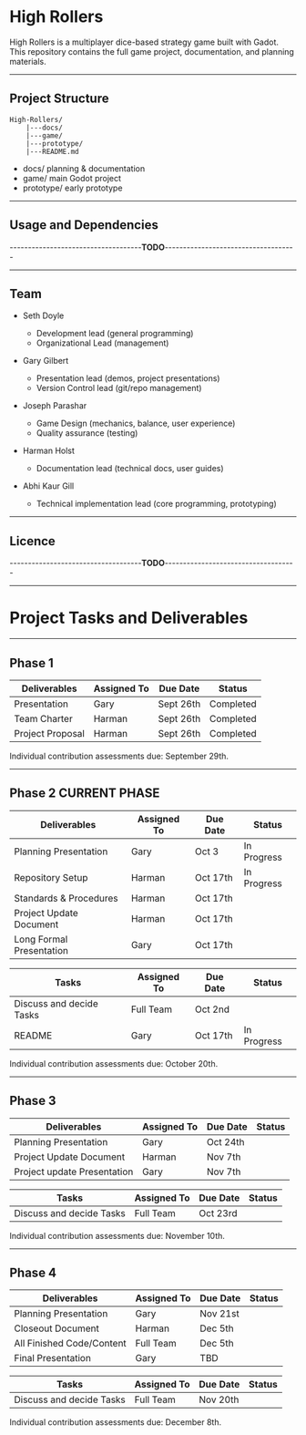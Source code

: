 # High Rollers

High Rollers is a multiplayer dice-based strategy game built with Gadot.  
This repository contains the full game project, documentation, and planning materials.

---

## Project Structure

```text
High-Rollers/
	|---docs/
	|---game/
	|---prototype/
	|---README.md

```

- docs/        planning & documentation  
- game/        main Godot project  
- prototype/   early prototype 

---

## Usage and Dependencies

------------------------------------**TODO**------------------------------------

---

## Team

- Seth Doyle
	* Development lead (general programming)  
	* Organizational Lead (management)  

- Gary Gilbert 
	* Presentation lead (demos, project presentations)  
	* Version Control lead (git/repo management)  

- Joseph Parashar  
	* Game Design (mechanics, balance, user experience)  
	* Quality assurance (testing)  

- Harman Holst  
	* Documentation lead (technical docs, user guides)  

- Abhi Kaur Gill  
	* Technical implementation lead (core programming, prototyping)

---

## Licence

------------------------------------**TODO**------------------------------------

---

# Project Tasks and Deliverables

---

## Phase 1 
| Deliverables                 | Assigned To       | Due Date     | Status       |
|------------------------------|-------------------|--------------|--------------|
| Presentation                 | Gary              | Sept 26th    | Completed    |
| Team Charter                 | Harman            | Sept 26th    | Completed    |
| Project Proposal             | Harman            | Sept 26th    | Completed    |

Individual contribution assessments due: September 29th.

---

## Phase 2                                                           CURRENT PHASE
| Deliverables                 | Assigned To       | Due Date     | Status       |
|------------------------------|-------------------|--------------|--------------|
| Planning Presentation        | Gary              | Oct 3        | In Progress  |
| Repository Setup             | Harman            | Oct 17th     | In Progress  |
| Standards & Procedures       | Harman            | Oct 17th     |              |
| Project Update Document      | Harman            | Oct 17th     |              |
| Long Formal Presentation     | Gary              | Oct 17th     |              |

| Tasks                        | Assigned To       | Due Date     | Status       |
|------------------------------|-------------------|--------------|--------------|
| Discuss and decide Tasks     | Full Team         | Oct 2nd      |              |
| README                       | Gary              | Oct 17th     | In Progress  |

Individual contribution assessments due: October 20th.

---

## Phase 3 
| Deliverables                 | Assigned To       | Due Date     | Status       |
|------------------------------|-------------------|--------------|--------------|
| Planning Presentation        | Gary              | Oct 24th     |              |
| Project Update Document      | Harman            | Nov 7th      |              |
| Project update Presentation  | Gary              | Nov 7th      |              |

| Tasks                        | Assigned To       | Due Date     | Status       |
|------------------------------|-------------------|--------------|--------------|
| Discuss and decide Tasks     | Full Team         | Oct 23rd     |              |

Individual contribution assessments due: November 10th.

---

## Phase 4 
| Deliverables                 | Assigned To       | Due Date     | Status       |
|------------------------------|-------------------|--------------|--------------|
| Planning Presentation        | Gary              | Nov 21st     |              |
| Closeout Document            | Harman            | Dec 5th      |              |
| All Finished Code/Content    | Full Team         | Dec 5th      |              |
| Final Presentation           | Gary              | TBD          |              |

| Tasks                        | Assigned To       | Due Date     | Status       |
|------------------------------|-------------------|--------------|--------------|
| Discuss and decide Tasks     | Full Team         | Nov 20th     |              |

Individual contribution assessments due: December 8th.
